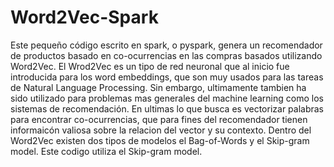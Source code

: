 # Word2Vec-Spark
Este pequeño código escrito en spark, o pyspark, genera un recomendador de productos basado en co-ocurrencias en las compras basados utilizando Word2Vec. El Wrod2Vec es un tipo de red neuronal que al inicio fue introducida para los word embeddings, que son muy usados para las tareas de Natural Language Processing. Sin embargo, ultimamente tambien ha sido utilizado para problemas mas generales del machine learning como los sistemas de recomendación. En ultimas lo que busca es vectorizar palabras para encontrar co-ocurrencias, que para fines del recomendador tienen informaicón valiosa sobre la relacion del vector y su contexto. Dentro del Word2Vec existen dos tipos de modelos el Bag-of-Words y el Skip-gram model. Este codigo utiliza el Skip-gram model. 
